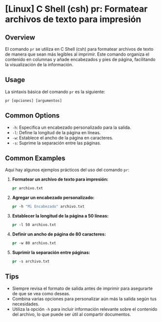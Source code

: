 # [Linux] C Shell (csh) pr: Formatear archivos de texto para impresión

## Overview
El comando `pr` se utiliza en C Shell (csh) para formatear archivos de texto de manera que sean más legibles al imprimir. Este comando organiza el contenido en columnas y añade encabezados y pies de página, facilitando la visualización de la información.

## Usage
La sintaxis básica del comando `pr` es la siguiente:

```
pr [opciones] [argumentos]
```

## Common Options
- `-h`: Especifica un encabezado personalizado para la salida.
- `-l`: Define la longitud de la página en líneas.
- `-w`: Establece el ancho de la página en caracteres.
- `-s`: Suprime la separación entre las páginas.

## Common Examples
Aquí hay algunos ejemplos prácticos del uso del comando `pr`:

1. **Formatear un archivo de texto para impresión:**
   ```csh
   pr archivo.txt
   ```

2. **Agregar un encabezado personalizado:**
   ```csh
   pr -h "Mi Encabezado" archivo.txt
   ```

3. **Establecer la longitud de la página a 50 líneas:**
   ```csh
   pr -l 50 archivo.txt
   ```

4. **Definir un ancho de página de 80 caracteres:**
   ```csh
   pr -w 80 archivo.txt
   ```

5. **Suprimir la separación entre páginas:**
   ```csh
   pr -s archivo.txt
   ```

## Tips
- Siempre revisa el formato de salida antes de imprimir para asegurarte de que se vea como deseas.
- Combina varias opciones para personalizar aún más la salida según tus necesidades.
- Utiliza la opción `-h` para incluir información relevante sobre el contenido del archivo, lo que puede ser útil al compartir documentos.